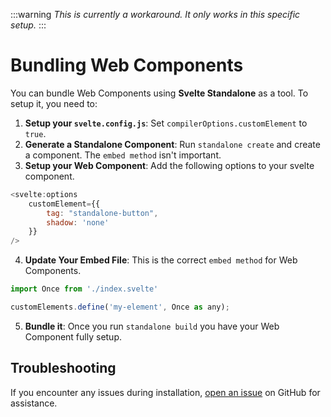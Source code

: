 :::warning
*This is currently a workaround. It only works in this specific setup.*
:::

# Bundling Web Components

You can bundle Web Components using **Svelte Standalone** as a tool. To setup it, you need to:

1. **Setup your `svelte.config.js`**: Set `compilerOptions.customElement` to `true`.
2. **Generate a Standalone Component**: Run `standalone create` and create a component. The `embed method` isn't important.
3. **Setup your Web Component**: Add the following options to your svelte component.

```javascript
<svelte:options 
    customElement={{
        tag: "standalone-button",
        shadow: 'none'
    }}
/>
```

4. **Update Your Embed File**: This is the correct `embed method` for Web Components.

```javascript
import Once from './index.svelte'

customElements.define('my-element', Once as any);
```

5. **Bundle it**: Once you run `standalone build` you have your Web Component fully setup.

## Troubleshooting

If you encounter any issues during installation, [open an issue](https://github.com/brenoliradev/svelte-standalone/issues) on GitHub for assistance.
